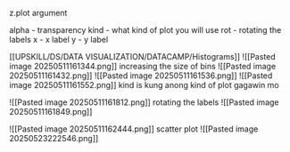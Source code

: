 z.plot argument

alpha - transparency
kind - what kind of plot you will use
rot - rotating the labels
x - x label
y - y label


 [[UPSKILL/DS/DATA VISUALIZATION/DATACAMP/Histograms]]
![[Pasted image 20250511161344.png]]
increasing the size of bins
![[Pasted image 20250511161432.png]]
![[Pasted image 20250511161536.png]]
![[Pasted image 20250511161552.png]]
kind is kung anong kind of plot gagawin mo

![[Pasted image 20250511161812.png]]
rotating the labels
![[Pasted image 20250511161849.png]]

![[Pasted image 20250511162444.png]]
scatter plot
![[Pasted image 20250523222546.png]]